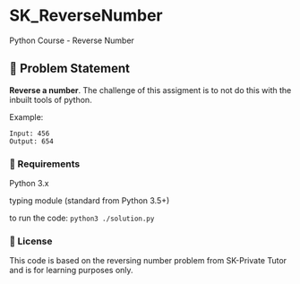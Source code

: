 # SK_ReverseNumber

Python Course - Reverse Number

## 🧠 Problem Statement

**Reverse a number**. The challenge of this assigment is to not do this with the inbuilt tools of python. 

Example: 
```
Input: 456
Output: 654
```

### 📘 Requirements
Python 3.x

typing module (standard from Python 3.5+)

to run the code: `python3 ./solution.py`

### 📄 License
This code is based on the reversing number problem from SK-Private Tutor and is for learning purposes only.
